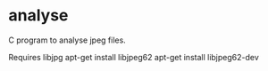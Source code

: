 # analyse

C program to analyse jpeg files.

Requires libjpg
    apt-get install libjpeg62
    apt-get install libjpeg62-dev
